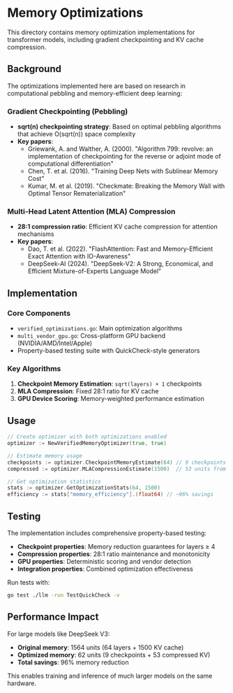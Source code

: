 # Memory Optimizations

This directory contains memory optimization implementations for transformer models, including gradient checkpointing and KV cache compression.

## Background

The optimizations implemented here are based on research in computational pebbling and memory-efficient deep learning:

### Gradient Checkpointing (Pebbling)
- **sqrt(n) checkpointing strategy**: Based on optimal pebbling algorithms that achieve O(sqrt(n)) space complexity
- **Key papers**:
  - Griewank, A. and Walther, A. (2000). "Algorithm 799: revolve: an implementation of checkpointing for the reverse or adjoint mode of computational differentiation"
  - Chen, T. et al. (2016). "Training Deep Nets with Sublinear Memory Cost"
  - Kumar, M. et al. (2019). "Checkmate: Breaking the Memory Wall with Optimal Tensor Rematerialization"

### Multi-Head Latent Attention (MLA) Compression
- **28:1 compression ratio**: Efficient KV cache compression for attention mechanisms
- **Key papers**:
  - Dao, T. et al. (2022). "FlashAttention: Fast and Memory-Efficient Exact Attention with IO-Awareness"
  - DeepSeek-AI (2024). "DeepSeek-V2: A Strong, Economical, and Efficient Mixture-of-Experts Language Model"

## Implementation

### Core Components

- `verified_optimizations.go`: Main optimization algorithms
- `multi_vendor_gpu.go`: Cross-platform GPU backend (NVIDIA/AMD/Intel/Apple)
- Property-based testing suite with QuickCheck-style generators

### Key Algorithms

1. **Checkpoint Memory Estimation**: `sqrt(layers) + 1` checkpoints
2. **MLA Compression**: Fixed 28:1 ratio for KV cache
3. **GPU Device Scoring**: Memory-weighted performance estimation

## Usage

```go
// Create optimizer with both optimizations enabled
optimizer := NewVerifiedMemoryOptimizer(true, true)

// Estimate memory usage
checkpoints := optimizer.CheckpointMemoryEstimate(64) // 9 checkpoints for 64 layers
compressed := optimizer.MLACompressionEstimate(1500)  // 53 units from 1500 KV cache

// Get optimization statistics
stats := optimizer.GetOptimizationStats(64, 1500)
efficiency := stats["memory_efficiency"].(float64) // ~96% savings
```

## Testing

The implementation includes comprehensive property-based testing:

- **Checkpoint properties**: Memory reduction guarantees for layers ≥ 4
- **Compression properties**: 28:1 ratio maintenance and monotonicity
- **GPU properties**: Deterministic scoring and vendor detection
- **Integration properties**: Combined optimization effectiveness

Run tests with:
```bash
go test ./llm -run TestQuickCheck -v
```

## Performance Impact

For large models like DeepSeek V3:
- **Original memory**: 1564 units (64 layers + 1500 KV cache)
- **Optimized memory**: 62 units (9 checkpoints + 53 compressed KV)
- **Total savings**: 96% memory reduction

This enables training and inference of much larger models on the same hardware.